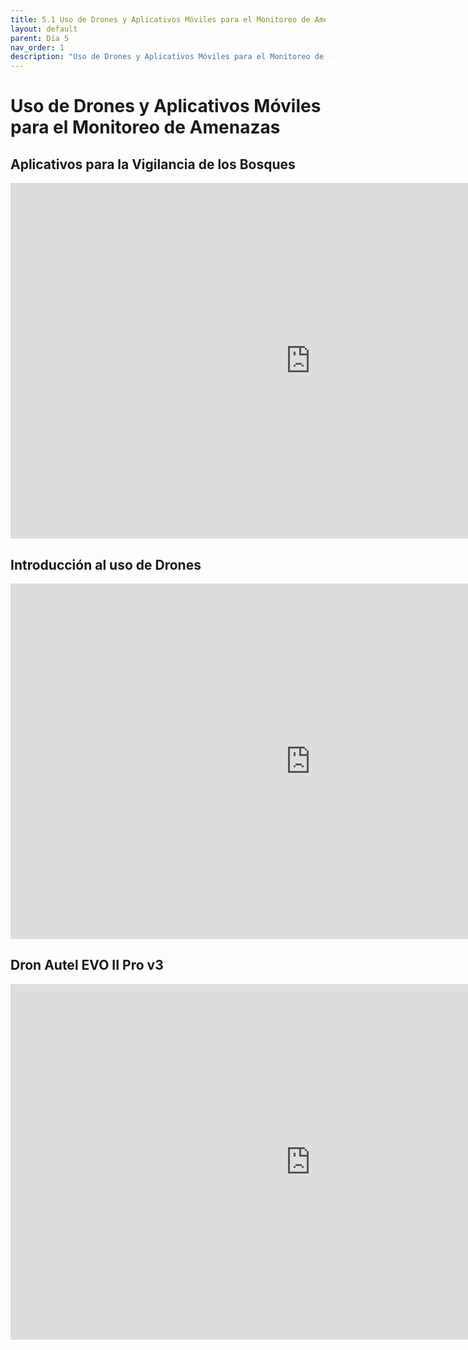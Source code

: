```yaml
---
title: 5.1 Uso de Drones y Aplicativos Móviles para el Monitoreo de Amenazas
layout: default
parent: Día 5
nav_order: 1
description: "Uso de Drones y Aplicativos Móviles para el Monitoreo de Amenazas"
---
```


# Uso de Drones y Aplicativos Móviles para el Monitoreo de Amenazas

## Aplicativos para la Vigilancia de los Bosques

<iframe src="https://docs.google.com/presentation/d/e/2PACX-1vS5ORChhYBL-faJfSRcT_q_NSyeuEFq3FSQKv-YTb-RU4B2oQuyQtDDEjmY4wuVvw/pubembed?start=false&loop=false&delayms=3000" frameborder="0" width="960" height="569" allowfullscreen="true" mozallowfullscreen="true" webkitallowfullscreen="true"></iframe>

## Introducción al uso de Drones

<iframe src="https://docs.google.com/presentation/d/e/2PACX-1vR00_-WSXoK_otJNth4OnlC5FMTpoWJduRPRrhB6FvtBC-649oeQBQ8PqUtWXL8WQ/pubembed?start=false&loop=false&delayms=3000" frameborder="0" width="960" height="569" allowfullscreen="true" mozallowfullscreen="true" webkitallowfullscreen="true"></iframe>

## Dron Autel EVO II Pro v3

<iframe src="https://docs.google.com/presentation/d/e/2PACX-1vT9y8ciJvJBXzST1Yo_U51bkNKaP8qfCZwU0sDt2V7j9XGo0j-7PWkwhfjczL3x9Q/pubembed?start=false&loop=false&delayms=3000" frameborder="0" width="960" height="569" allowfullscreen="true" mozallowfullscreen="true" webkitallowfullscreen="true"></iframe>